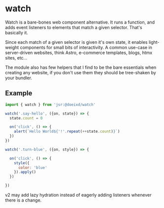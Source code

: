 # watch
Watch is a bare-bones web component alternative. It runs a function, and adds event listeners to elements that match a given selector. That's basically it. 

Since each match of a given selector is given it's own state, it enables light-weight components for small bits of interactivity. A common use-case in server-driven websites, think Astro, e-commerce templates, blogs, htmx sites, etc...

The module also has few helpers that I find to be the bare essentials when creating any website, if you don't use them they should be tree-shaken by your bundler.

## Example 

```js
import { watch } from 'jsr:@doeixd/watch'

watch('.say-hello', ({on, state}) => {
  state.count = 0

  on('click', () => {
    alert(`Hello World${'!'.repeat(++state.count)}`)
  })
})

watch('.turn-blue', ({on, style}) => {

  on('click', () => {
    style({
      color: 'blue'
    }).apply()
  })

})

```

v2 may add lazy hydration instead of eagerly adding listeners whenever there is a change.